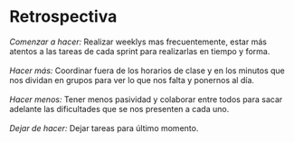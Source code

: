 # Retrospectiva
*Comenzar a hacer:* Realizar weeklys mas frecuentemente, estar más atentos a las tareas de cada sprint para realizarlas en tiempo y forma.
<br>
<br>
*Hacer más:* Coordinar fuera de los horarios de clase y en los minutos que nos dividan en grupos para ver lo que nos falta y ponernos al día.
<br>
<br>
*Hacer menos:* Tener menos pasividad y colaborar entre todos para sacar adelante las dificultades que se nos presenten a cada uno.
<br>
<br>
*Dejar de hacer:* Dejar tareas para último momento.
